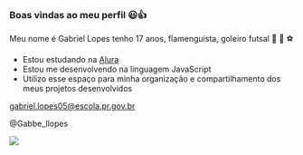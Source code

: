 ### Boas vindas ao meu perfil 😃👍

Meu nome é Gabriel Lopes
tenho 17 anos,
 flamenguista,
  goleiro futsal 
              🥅 🧤 ⚽
  
- Estou estudando na [Alura](https://www.alura.com.br)
- Estou me desenvolvendo na linguagem JavaScript
- Utilizo esse espaço para minha organização e compartilhamento dos meus projetos desenvolvidos


gabriel.lopes05@escola.pr.gov.br

@Gabbe_llopes

![](https://media.tenor.com/FuYhS1n_c0IAAAAC/cat-piano.gif)


     
